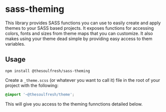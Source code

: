 # sass-theming

This library provides SASS functions you can use to easily create and apply themes to your
SASS based projects. It exposes functions for accessing colors, fonts and sizes from
theme maps that you can customize. It also makes using your theme dead simple by providing
easy access to them variables.

## Usage

    npm install @thesoulfresh/sass-theming


Create a `_theme.scss` (or whatever you want to call it) file in the root of your project
with the following:

```scss
@import '~@thesoulfresh/theme';
```

This will give you access to the theming funnctions detailed below.

